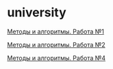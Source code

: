 # university

[Методы и алгоритмы. Работа №1](https://colab.research.google.com/drive/12yFd5qXZv6A66i1yUZlbZ58vazEQQiYD?usp=sharing)  

[Методы и алгоритмы. Работа №2](https://colab.research.google.com/drive/1NoxK7cEMXQfAtlF1GxZb4BAvK2oCCcvQ?usp=sharing)

[Методы и алгоритмы. Работа №4](https://drive.google.com/file/d/1ACwf1HZc1uQMqHWXUTUXdQkHCZkEjI5l/view?usp=sharing)
